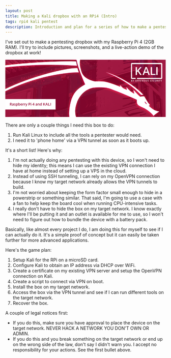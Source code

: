 ```yaml
---
layout: post
title: Making a Kali dropbox with an RPi4 (Intro)
tags: rpi4 kali pentest
description: Introduction and plan for a series of how to make a pentesting dropbox with Kali Linux on a Raspberry Pi 4.
---
```


I've set out to make a pentesting dropbox with my Raspberry Pi 4 (2GB RAM). I'll try to include pictures, screenshots, and a live-action demo of the dropbox at work!

![Kali for RPi4](/images/kali-raspberry-pi-4.png)

There are only a couple things I need this box to do:
1. Run Kali Linux to include all the tools a pentester would need. 
2. I need it to 'phone home' via a VPN tunnel as soon as it boots up.

It's a short list! Here's why:
1. I'm not actually doing any pentesting with this device, so I won't need to hide my identity; this means I can use the existing VPN connection I have at home instead of setting up a VPS in the cloud.
2. Instead of using SSH tunneling, I can rely on my OpenVPN connection because I know my target network already allows the VPN tunnels to build.
3. I'm not worried about keeping the form factor small enough to hide in a powerstrip or something similar. That said, I'm going to use a case with a fan to help keep the board cool when running CPU-intensive tasks.
4. I really don't have to hide the box on my target network. I know exactly where I'll be putting it and an outlet is available for me to use, so I won't need to figure out how to bundle the device with a battery pack.

Basically, like almost every project I do, I am doing this for myself to see if I can actually do it. It's a simple proof of concept but it can easily be taken further for more advanced applications.

Here's the game plan:
1. Setup Kali for the RPi on a microSD card.
2. Configure Kali to obtain an IP address via DHCP over WiFi.
3. Create a certificate on my existing VPN server and setup the OpenVPN connection on Kali.
4. Create a script to connect via VPN on boot. 
5. Install the box on my target network.
6. Access the box via the VPN tunnel and see if I can run different tools on the target network.
7. Recover the box.

A couple of legal notices first:
* If you do this, make sure you have approval to place the device on the target network. NEVER HACK A NETWORK YOU DON'T OWN OR ADMIN.
* If you do this and you break something on the target network or end up on the wrong side of the law, don't say I didn't warn you. I accept no responsibility for your actions. See the first bullet above.

